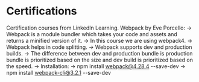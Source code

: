 # Certifications
Certification courses from LinkedIn Learning.
Webpack by Eve Porcello:
-> Webpack is a module bundler which takes your code and assets and returns a minified version of it.
-> In this course we are using webpack4.
-> Webpack helps in code splitting.
-> Webpack supports dev and production builds.
-> The difference between dev and production bundle is production bundle is prioritized based on the size and dev build is prioritized based on the speed.
-> Installation:
    -> npm install webpack@4.28.4 --save-dev
    -> npm install webpack-cli@3.2.1 --save-dev
